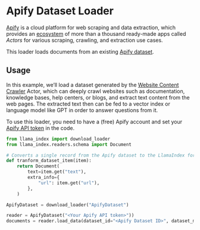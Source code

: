 # Apify Dataset Loader

[Apify](https://apify.com/) is a cloud platform for web scraping and data extraction,
which provides an [ecosystem](https://apify.com/store) of more than a thousand
ready-made apps called *Actors* for various scraping, crawling, and extraction use cases.

This loader loads documents from an existing [Apify dataset](https://docs.apify.com/platform/storage/dataset).

## Usage

In this example, we’ll load a dataset generated by
the [Website Content Crawler](https://apify.com/apify/website-content-crawler) Actor,
which can deeply crawl websites such as documentation, knowledge bases, help centers,
or blogs, and extract text content from the web pages.
The extracted text then can be fed to a vector index or language model like GPT
in order to answer questions from it.

To use this loader, you need to have a (free) Apify account
and set your [Apify API token](https://console.apify.com/account/integrations) in the code.

```python
from llama_index import download_loader
from llama_index.readers.schema import Document

# Converts a single record from the Apify dataset to the LlamaIndex format
def tranform_dataset_item(item):
    return Document(
        text=item.get("text"),
        extra_info={
            "url": item.get("url"),
        },
    )

ApifyDataset = download_loader("ApifyDataset")

reader = ApifyDataset("<Your Apify API token>"))
documents = reader.load_data(dataset_id="<Apify Dataset ID>", dataset_mapping_function=tranform_dataset_item)
```
